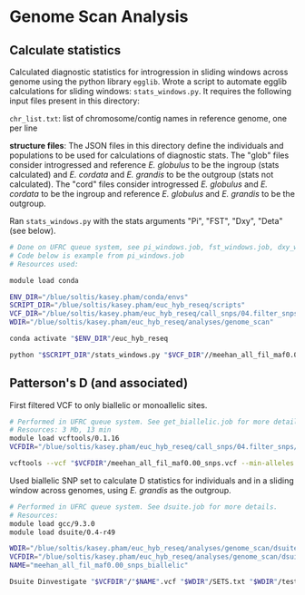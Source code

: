 # Genome Scan Analysis

## Calculate statistics
Calculated diagnostic statistics for introgression in sliding windows across genome using the python library `egglib`. Wrote a script to automate egglib calculations for sliding windows: `stats_windows.py`. It requires the following input files present in this directory:

`chr_list.txt`: list of chromosome/contig names in reference genome, one per line

**structure files**: The JSON files in this directory define the individuals and populations to be used for calculations of diagnostic stats. The "glob" files consider introgressed and reference _E. globulus_ to be the ingroup (stats calculated) and _E. cordata_ and _E. grandis_ to be the outgroup (stats not calculated). The "cord" files consider introgressed _E. globulus_ and _E. cordata_ to be the ingroup and reference _E. globulus_ and _E. grandis_ to be the outgroup.

Ran `stats_windows.py` with the stats arguments "Pi", "FST", "Dxy", "Deta" (see below).

```bash
# Done on UFRC queue system, see pi_windows.job, fst_windows.job, dxy_windows.job, deta_windows.job for more detail
# Code below is example from pi_windows.job
# Resources used:

module load conda 

ENV_DIR="/blue/soltis/kasey.pham/conda/envs"
SCRIPT_DIR="/blue/soltis/kasey.pham/euc_hyb_reseq/scripts"
VCF_DIR="/blue/soltis/kasey.pham/euc_hyb_reseq/call_snps/04.filter_snps/maf0.00"
WDIR="/blue/soltis/kasey.pham/euc_hyb_reseq/analyses/genome_scan"

conda activate "$ENV_DIR"/euc_hyb_reseq

python "$SCRIPT_DIR"/stats_windows.py "$VCF_DIR"//meehan_all_fil_maf0.00_snps.vcf Pi 100000 20000 "$WDIR"/glob_structure.json "$WDIR"/glob_output.json "$WDIR"/chr_list.txt glob_pi_windows.tab
```

## Patterson's D (and associated)

First filtered VCF to only biallelic or monoallelic sites.

```bash
# Performed in UFRC queue system. See get_biallelic.job for more details.
# Resources: 3 Mb, 13 min
module load vcftools/0.1.16
VCFDIR="/blue/soltis/kasey.pham/euc_hyb_reseq/call_snps/04.filter_snps/maf0.00"

vcftools --vcf "$VCFDIR"/meehan_all_fil_maf0.00_snps.vcf --min-alleles 2 --max-alleles 2 --recode --stdout > meehan_all_fil_maf0.00_snps_biallelic.vcf
```

Used biallelic SNP set to calculate D statistics for individuals and in a sliding window across genomes, using _E. grandis_ as the outgroup.

```bash
# Performed in UFRC queue system. See dsuite.job for more details.
# Resources:
module load gcc/9.3.0
module load dsuite/0.4-r49

WDIR="/blue/soltis/kasey.pham/euc_hyb_reseq/analyses/genome_scan/dsuite"
VCFDIR="/blue/soltis/kasey.pham/euc_hyb_reseq/analyses/genome_scan/dsuite"
NAME="meehan_all_fil_maf0.00_snps_biallelic"

Dsuite Dinvestigate "$VCFDIR"/"$NAME".vcf "$WDIR"/SETS.txt "$WDIR"/test_trios.txt
```